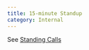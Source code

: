 ```yaml
---
title: 15-minute Standup
category: Internal
---
```


See [Standing Calls](/handbook/customer-success/professional-services-engineering/workflows/project_execution/calls.html)
